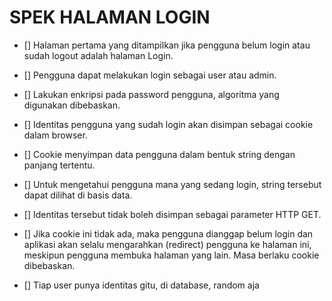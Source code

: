 # SPEK HALAMAN LOGIN 

- [] Halaman pertama yang ditampilkan jika pengguna belum login atau sudah logout adalah halaman Login. 
- [] Pengguna dapat melakukan login sebagai user atau admin. 
- [] Lakukan enkripsi pada password pengguna, algoritma yang digunakan dibebaskan.

- [] Identitas pengguna yang sudah login akan disimpan sebagai cookie dalam browser. 
- [] Cookie menyimpan data pengguna dalam bentuk string dengan panjang tertentu. 
- [] Untuk mengetahui pengguna mana yang sedang login, string tersebut dapat dilihat di basis data. 
- [] Identitas tersebut tidak boleh disimpan sebagai parameter HTTP GET.

- [] Jika cookie ini tidak ada, maka pengguna dianggap belum login dan aplikasi akan selalu mengarahkan (redirect) pengguna ke halaman ini, meskipun pengguna membuka halaman yang lain. Masa berlaku cookie dibebaskan.

- [] Tiap user punya identitas gitu, di database, random aja
